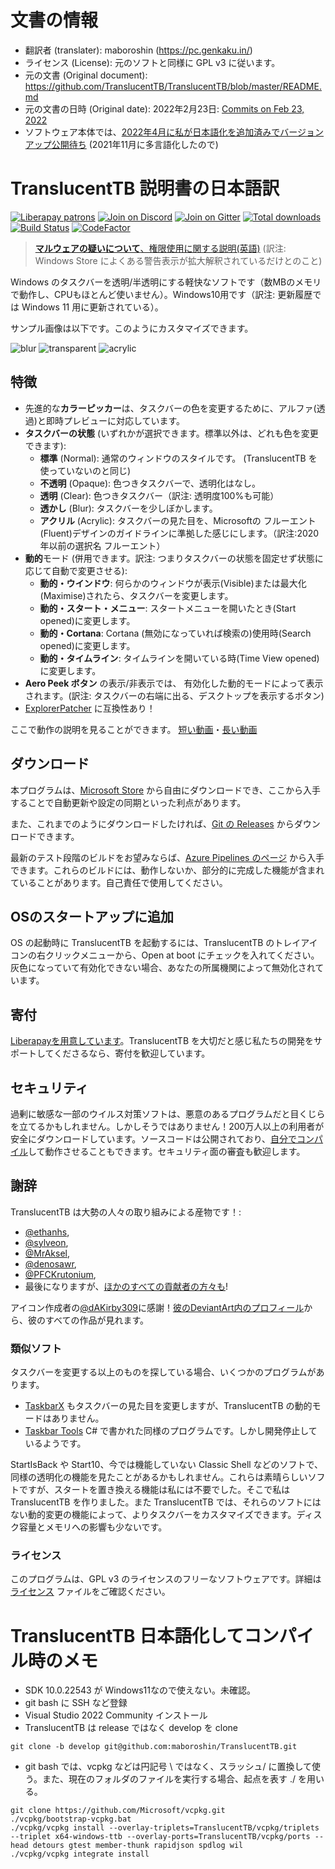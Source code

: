 # 文書の情報
- 翻訳者 (translater): maboroshin (https://pc.genkaku.in/)
- ライセンス (License): 元のソフトと同様に GPL v3 に従います。
- 元の文書 (Original document): https://github.com/TranslucentTB/TranslucentTB/blob/master/README.md
- 元の文書の日時 (Original date): 2022年2月23日: [Commits on Feb 23, 2022](https://github.com/TranslucentTB/TranslucentTB/commits/release/README.md)
- ソフトウェア本体では、[2022年4月に私が日本語化を追加済みでバージョンアップ公開待ち](https://github.com/TranslucentTB/TranslucentTB/pull/592) (2021年11月に多言語化したので)

# TranslucentTB 説明書の日本語訳

[![Liberapay patrons](https://img.shields.io/liberapay/patrons/TranslucentTB.svg)](https://liberapay.com/TranslucentTB/)
[![Join on Discord](https://discordapp.com/api/guilds/304387206552879116/widget.png?style=shield)][Discord]
[![Join on Gitter](https://badges.gitter.im/TranslucentTB/Lobby.svg)][Gitter]
[![Total downloads](https://img.shields.io/github/downloads/TranslucentTB/TranslucentTB/total.svg)](https://github.com/TranslucentTB/TranslucentTB/releases)
[![Build Status](https://dev.azure.com/sylve0n/TranslucentTB/_apis/build/status/TranslucentTB.TranslucentTB?branchName=develop)](https://dev.azure.com/sylve0n/TranslucentTB/_build/latest?definitionId=4&branchName=develop)
[![CodeFactor](https://www.codefactor.io/repository/github/translucenttb/translucenttb/badge/develop)](https://www.codefactor.io/repository/github/translucenttb/translucenttb/overview/develop)

> [**マルウェアの疑いについて**、権限使用に関する説明(英語)](https://github.com/TranslucentTB/TranslucentTB/issues/350) (訳注: Windows Store によくある警告表示が拡大解釈されているだけとのこと)

Windows のタスクバーを透明/半透明にする軽快なソフトです（数MBのメモリで動作し、CPUもほとんど使いません）。Windows10用です（訳注: 更新履歴では Windows 11 用に更新されている）。

サンプル画像は以下です。このようにカスタマイズできます。

![blur](https://i.imgur.com/r4ZJjnL.png) ![transparent](https://i.imgur.com/eLGTtwp.png) ![acrylic](https://i.imgur.com/M15IPJW.png)

## 特徴

- 先進的な**カラーピッカー**は、タスクバーの色を変更するために、アルファ(透過)と即時プレビューに対応しています。
- **タスクバーの状態** (いずれかが選択できます。標準以外は、どれも色を変更できます):
  - **標準** (Normal): 通常のウィンドウのスタイルです。 (TranslucentTB を使っていないのと同じ)
  - **不透明** (Opaque): 色つきタスクバーで、透明化はなし。
  - **透明** (Clear): 色つきタスクバー（訳注: 透明度100%も可能）
  - **透かし** (Blur): タスクバーを少しぼかします。
  - **アクリル** (Acrylic): タスクバーの見た目を、Microsoftの フルーエント(Fluent)デザインのガイドラインに準拠した感じにします。（訳注:2020年以前の選択名 フルーエント）
- **動的**モード (併用できます。訳注: つまりタスクバーの状態を固定せず状態に応じて自動で変更させる):
  - **動的・ウインドウ**: 何らかのウィンドウが表示(Visible)または最大化(Maximise)されたら、タスクバーを変更します。
  - **動的・スタート・メニュー**: スタートメニューを開いたとき(Start opened)に変更します。
  - **動的・Cortana**: Cortana (無効になっていれば検索の)使用時(Search opened)に変更します。
  - **動的・タイムライン**: タイムラインを開いている時(Time View opened)に変更します。
- **Aero Peek ボタン** の表示/非表示では、 有効化した動的モードによって表示されます。(訳注: タスクバーの右端に出る、デスクトップを表示するボタン)
- [ExplorerPatcher](https://github.com/valinet/ExplorerPatcher) に互換性あり！

ここで動作の説明を見ることができます。 [短い動画](https://gfycat.com/TidyFelineCrownofthornsstarfish)・[長い動画](https://gfycat.com/ConsciousCriminalDassie)

## ダウンロード

本プログラムは、[Microsoft Store](https://www.microsoft.com/store/apps/9PF4KZ2VN4W9) から自由にダウンロードでき、ここから入手することで自動更新や設定の同期といった利点があります。

また、これまでのようにダウンロードしたければ、[Git の Releases](https://github.com/TranslucentTB/TranslucentTB/releases) からダウンロードできます。

最新のテスト段階のビルドをお望みならば、[Azure Pipelines のページ](https://dev.azure.com/sylve0n/TranslucentTB/_build?definitionId=4) から入手できます。これらのビルドには、動作しないか、部分的に完成した機能が含まれていることがあります。自己責任で使用してください。

## OSのスタートアップに追加

OS の起動時に TranslucentTB を起動するには、TranslucentTB のトレイアイコンの右クリックメニューから、Open at boot にチェックを入れてください。灰色になっていて有効化できない場合、あなたの所属機関によって無効化されています。

## 寄付

[Liberapayを用意しています](https://liberapay.com/TranslucentTB/)。TranslucentTB を大切だと感じ私たちの開発をサポートしてくださるなら、寄付を歓迎しています。

## セキュリティ

過剰に敏感な一部のウイルス対策ソフトは、悪意のあるプログラムだと目くじらを立てるかもしれません。しかしそうではありません！200万人以上の利用者が安全にダウンロードしています。ソースコードは公開されており、[自分でコンパイル](https://github.com/TranslucentTB/TranslucentTB/blob/release/CONTRIBUTING.md#building-from-source)して動作させることもできます。セキュリティ面の審査も歓迎します。

## 謝辞

TranslucentTB は大勢の人々の取り組みによる産物です！:

- [@ethanhs](https://github.com/ethanhs),
- [@sylveon](https://github.com/sylveon),
- [@MrAksel](https://github.com/MrAksel),
- [@denosawr](https://github.com/denosawr),
- [@PFCKrutonium](https://github.com/PFCKrutonium),
- 最後になりますが、[ほかのすべての貢献者の方々も](https://github.com/TranslucentTB/TranslucentTB/graphs/contributors)!

アイコン作成者の[@dAKirby309](https://github.com/dAKirby309)に感謝！[彼のDeviantArt内のプロフィール](https://www.deviantart.com/dakirby309)から、彼のすべての作品が見れます。

### 類似ソフト

タスクバーを変更する以上のものを探している場合、いくつかのプログラムがあります。

- [TaskbarX](https://github.com/ChrisAnd1998/TaskbarX) もタスクバーの見た目を変更しますが、TranslucentTB の動的モードはありません。
- [Taskbar Tools](https://github.com/Elestriel/TaskbarTools) C# で書かれた同様のプログラムです。しかし開発停止しているようです。
 
StartIsBack や Start10、今では機能していない Classic Shell などのソフトで、同様の透明化の機能を見たことがあるかもしれません。これらは素晴らしいソフトですが、スタートを置き換える機能は私には不要でした。そこで私は TranslucentTB を作りました。また TranslucentTB では、それらのソフトにはない動的変更の機能によって、よりタスクバーをカスタマイズできます。ディスク容量とメモリへの影響も少ないです。

### ライセンス

このプログラムは、GPL v3 のライセンスのフリーなソフトウェアです。詳細は [ライセンス](https://github.com/TranslucentTB/TranslucentTB/blob/release/LICENSE.md) ファイルをご確認ください。

[Discord]: https://discord.gg/TranslucentTB
[Gitter]: https://gitter.im/TranslucentTB/L


# TranslucentTB 日本語化してコンパイル時のメモ
- SDK 10.0.22543 が Windows11なので使えない。未確認。
- git bash に SSH など登録
- Visual Studio 2022 Community インストール
- TranslucentTB は release ではなく develop を clone
~~~
git clone -b develop git@github.com:maboroshin/TranslucentTB.git
~~~

- git bash では、vcpkg などは円記号 \\ ではなく、スラッシュ/ に置換して使う。また、現在のフォルダのファイルを実行する場合、起点を表す ./ を用いる。
~~~
git clone https://github.com/Microsoft/vcpkg.git
./vcpkg/bootstrap-vcpkg.bat
./vcpkg/vcpkg install --overlay-triplets=TranslucentTB/vcpkg/triplets --triplet x64-windows-ttb --overlay-ports=TranslucentTB/vcpkg/ports --head detours gtest member-thunk rapidjson spdlog wil
./vcpkg/vcpkg integrate install
~~~
